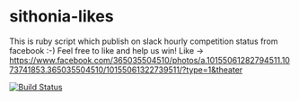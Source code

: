 # sithonia-likes
This is ruby script which publish on slack hourly competition status from facebook :-)
Feel free to like and help us win!
Like -> https://www.facebook.com/365035504510/photos/a.10155061282794511.1073741853.365035504510/10155061322739511/?type=1&theater

[![Build Status](https://semaphoreci.com/api/v1/bmarkons/sithonia-likes/branches/master/badge.svg)](https://semaphoreci.com/bmarkons/sithonia-likes)
